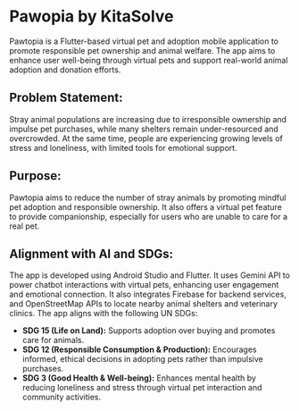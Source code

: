# Pawopia by KitaSolve

Pawtopia is a Flutter-based virtual pet and adoption mobile application to promote responsible pet ownership and animal welfare. The app aims to enhance user well-being through virtual pets and support real-world animal adoption and donation efforts.

## Problem Statement:

Stray animal populations are increasing due to irresponsible ownership and impulse pet purchases, while many shelters remain under-resourced and overcrowded. At the same time, people are experiencing growing levels of stress and loneliness, with limited tools for emotional support.

## Purpose:
Pawtopia aims to reduce the number of stray animals by promoting mindful pet adoption and responsible ownership. It also offers a virtual pet feature to provide companionship, especially for users who are unable to care for a real pet.

## Alignment with AI and SDGs:
The app is developed using Android Studio and Flutter. It uses Gemini API to power chatbot interactions with virtual pets, enhancing user engagement and emotional connection. It also integrates Firebase for backend services, and OpenStreetMap APIs to locate nearby animal shelters and veterinary clinics. The app aligns with the following UN SDGs:

- **SDG 15 (Life on Land):** Supports adoption over buying and promotes care for animals.
- **SDG 12 (Responsible Consumption & Production):** Encourages informed, ethical decisions in adopting pets rather than impulsive purchases.
- **SDG 3 (Good Health & Well-being):** Enhances mental health by reducing loneliness and stress through virtual pet interaction and community activities.
